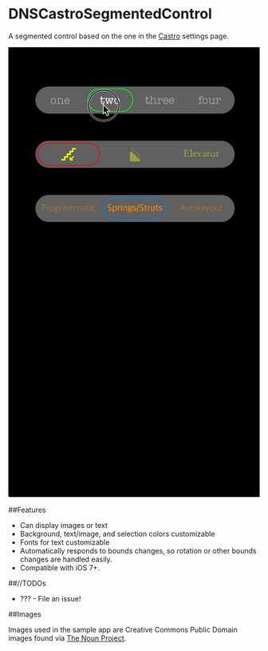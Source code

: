 DNSCastroSegmentedControl
=========================

A segmented control based on the one in the [Castro](http://castrofm.com) settings page. 

![](sample_project.gif)

##Features

- Can display images or text
- Background, text/image, and selection colors customizable
- Fonts for text customizable
- Automatically responds to bounds changes, so rotation or other bounds changes are handled easily. 
- Compatible with iOS 7+. 

##//TODOs
* ??? - File an issue!

##Images

Images used in the sample app are Creative Commons Public Domain images found via [The Noun Project](http://thenounproject.com/).